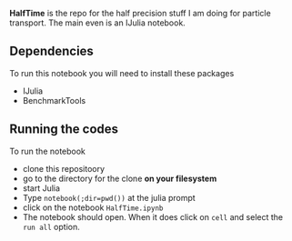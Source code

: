 __HalfTime__ is the repo for the half precision stuff I am doing for particle transport. The main even is an IJulia notebook.

## Dependencies  
To run this notebook you will need to install these packages
- IJulia
- BenchmarkTools

## Running the codes
To run the notebook 

- clone this repositoory
- go to the directory for the clone __on your filesystem__
- start Julia
- Type ```notebook(;dir=pwd())``` at the julia prompt
- click on the notebook ```HalfTime.ipynb```
- The notebook should open. When it does click on ```cell``` and select the ```run all``` option.

